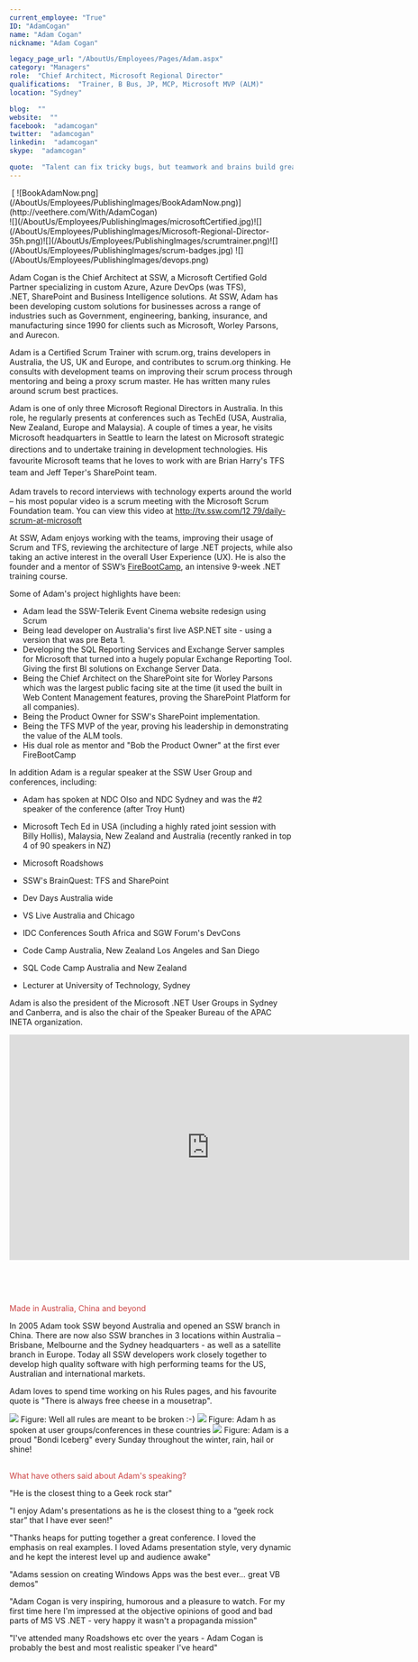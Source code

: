 ```yaml
---
current_employee: "True"
ID: "AdamCogan"
name: "Adam Cogan"
nickname: "Adam Cogan"

legacy_page_url: "/AboutUs/Employees/Pages/Adam.aspx"
category: "Managers"
role:  "Chief Architect, Microsoft Regional Director"
qualifications:  "Trainer, B Bus, JP, MCP, Microsoft MVP (ALM)"
location: "Sydney"

blog:  ""
website:  ""
facebook:  "adamcogan"
twitter:  "adamcogan"
linkedin:  "adamcogan"
skype:  "adamcogan"

quote:  "Talent can fix tricky bugs, but teamwork and brains build great software. "
---
```


<div>​​​​ [ ![BookAdamNow.png](/AboutUs/Employees/PublishingImages/BookAdamNow.png)](http://veethere.com/With/AdamCogan)​​​​</div>​​​​![](/AboutUs/Employees/PublishingImages/microsoftCertified.jpg)![](/AboutUs/Employees/PublishingImages/Microsoft-Regional-Director-35h.png)![](/AboutUs/Employees/PublishingImages/scrumtrainer.png)![](/AboutUs/Employees/PublishingImages/scrum-badges.jpg) ​![](/AboutUs/Employees/PublishingImages/devops.png) 

Adam Cogan is the Chief Architect at SSW, a Microsoft Certified Gold Partner specializing in custom Azure, Azure DevOps (was TFS), .NET, SharePoint and Business Intelligence solutions.​ At SSW, Adam has been developing custom solutions for businesses across a range of industries such as Government, engineering, banking, insurance, and manufacturing since 1990 for clients such as Microsoft, Worley Parsons, and Aurecon.   

Adam is a Certified Scrum Trainer with scrum.org, trains developers in Australia, the US, UK and Europe, and contributes to scrum.org thinking. He consults with development teams on improving their scrum process through mentoring and being a proxy scrum master. He has written many rules around scrum best practices.

Adam is one of only three Microsoft Regional Directors in Australia. In this role, he regularly presents at conferences such as TechEd (USA, Australia, New Zealand, Europe and Malaysia). A couple of times a year, he visits Microsoft <span style="line-height:20.8px;">headquarters in Seattle to learn the latest on Microsoft strategic directions and to undertake training in development technologies. His favo</span><span style="line-height:20.8px;">urite Microsoft teams that he loves to work with are Brian Harry's TFS team and Jeff Teper's SharePoint team.</span>

Adam travels to record interviews with technology experts around the world – his most popular video is a scrum meeting with the Microsoft Scrum Foundation team. You can view this video at [http://tv.ssw.com/12 79/daily-scrum-at-microsoft ]()  

At SSW, Adam enjoys working with the teams, improving their usage of Scrum and TFS, reviewing the architecture of large .NET projects, while also taking an active interest in the overall User Experience (UX). He is also the founder and a mentor of SSW’s [FireBootCamp](http://firebootcamp.com/), an intensive 9-week .NET training course.

Some of Adam's project highlights have been:  

*   Adam lead the SSW-Telerik Event Cinema website redesign using Scrum 
*   Being lead developer on Australia's first live ASP.NET site - using a version that was pre Beta 1.
*   Developing the SQL Reporting Services and Exchange Server samples for Microsoft that turned into a hugely popular Exchange Reporting Tool. Giving the first BI solutions on Exchange Server Data.
*   Being the Chief Architect on the SharePoint site for Worley Parsons which was the largest public facing site at the time (it used the built in Web Content Management features, proving the SharePoint Platform for all companies). 
*   Being the Product Owner for SSW's SharePoint implementation.
*   Being the TFS MVP of the year, proving his leadership in demonstrating the value of the ALM tools.
*   His dual role as mentor and "Bob the Product Owner" at the first ever FireBootCamp

In addition Adam is a regular speaker at the SSW User Group and conferences, including:  

*   Adam has spoken at NDC Olso and NDC Sydney and was the #2 speaker of the conference (after Troy Hunt)​  

*   Microsoft Tech Ed in USA (including a highly rated joint session with Billy Hollis), Malaysia, New Zealand and Australia (recently ranked in top 4 of 90 speakers in NZ) 
*   Microsoft Roadshows
*   SSW's BrainQuest: TFS and SharePoint
*   Dev Days Australia wide
*   VS Live Australia and Chicago
*   IDC Conferences South Africa and SGW Forum's DevCons
*   Code Camp Australia, New Zealand Los Angeles and San Diego
*   SQL Code Camp Australia and New Zealand
*   Lecturer at University of Technology, Sydney

Adam is also the president of the Microsoft .NET User Groups in Sydney and Canberra, and is also the chair of the Speaker Bureau of the APAC INETA organization.  

<div class="ms-rtestate-read ms-rte-embedcode ms-rte-embedil ms-rtestate-notify"><iframe width="710" height="400" src="https://www.youtube.com/embed/0gSgpzmbrBM" frameborder="0"></iframe> </div>

​  

##  
   <span style="color:#cc4141;">Made in Australia, China and beyond</span>

In 2005 Adam took SSW beyond Australia and opened an SSW branch in China. There are now also SSW branches in 3 locations within Australia – Brisbane, Melbourne and the Sydney headquarters - as well as a satellite branch in Europe. Today all SSW developers work closely together to develop high quality software with high performing teams for the US, Australian and international markets.  

Adam loves to spend time working on his Rules pages, and his favourite quote is "There is always free cheese in a mousetrap".

![](/AboutUs/Employees/PublishingImages/figureMouse.jpg) <font class="ms-rteCustom-FigureNormal">Figure: Well all rules are meant to be broken :-) </font> ![](/AboutUs/Employees/PublishingImages/figureMap.jpg) <font class="ms-rteCustom-FigureNormal">Figure: Adam h as spoken at user groups/conferences in these countries </font> ![](/AboutUs/Employees/PublishingImages/figureIce.jpg) <font class="ms-rteCustom-FigureNormal">Figure: Adam is a proud "Bondi Iceberg" every Sunday throughout the winter, rain, hail or shine!</font>

##  
   <span style="color:#cc4141;">What have others said about Adam's speaking? </span>

 <span class="ms-rteStyle-Quote">"He is the closest thing to a Geek rock star" </span>

 <span class="ms-rteStyle-Quote">"I enjoy Adam's presentations as he is the closest thing to a “geek rock star” that I have ever seen!"</span> 

 <span class="ms-rteStyle-Quote">"Thanks heaps for putting together a great conference. I loved the emphasis on real examples. I loved Adams presentation style, very dynamic and he kept the interest level up and audience awake"</span> 

 <span class="ms-rteStyle-Quote">"Adams session on creating Windows Apps was the best ever… great VB demos"</span> 

 <span class="ms-rteStyle-Quote">"Adam Cogan is very inspiring, humorous and a pleasure to watch. For my first time here I'm impressed at the objective opinions of good and bad parts of MS VS .NET - very happy it wasn't a propaganda mission"</span> 

 <span class="ms-rteStyle-Quote">"I've attended many Roadshows etc over the years - Adam Cogan is probably the best and most realistic speaker I've heard"</span> 